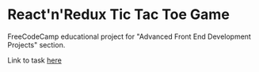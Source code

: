 # React'n'Redux Tic Tac Toe Game

FreeCodeCamp educational project for "Advanced Front End Development Projects" section.

Link to task [here](https://www.freecodecamp.com/challenges/build-a-tic-tac-toe-game)
